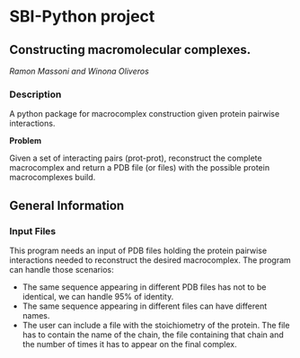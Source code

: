 # SBI-Python project  
## Constructing macromolecular complexes. 

*Ramon Massoni and Winona Oliveros*

### Description
A python package for macrocomplex construction given protein pairwise interactions. 

**Problem**

Given a set of interacting pairs (prot-prot), reconstruct the complete macrocomplex and return a PDB file (or files) with the possible protein macrocomplexes build. 

## General Information
### Input Files

This program needs an input of PDB files holding the protein pairwise interactions needed to reconstruct the desired macrocomplex. The program can handle those scenarios: 

* The same sequence appearing in different PDB files has not to be identical, we can handle 95% of identity. 
* The same sequence appearing in different files can have different names. 
* The user can include a file with the stoichiometry of the protein. The file has to contain the name of the chain, the file containing that chain and the number of times it has to appear on the final complex. 
